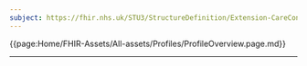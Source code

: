 ```yaml
---
subject: https://fhir.nhs.uk/STU3/StructureDefinition/Extension-CareConnect-GPC-Evidence-1
---
```


{{page:Home/FHIR-Assets/All-assets/Profiles/ProfileOverview.page.md}}

---
